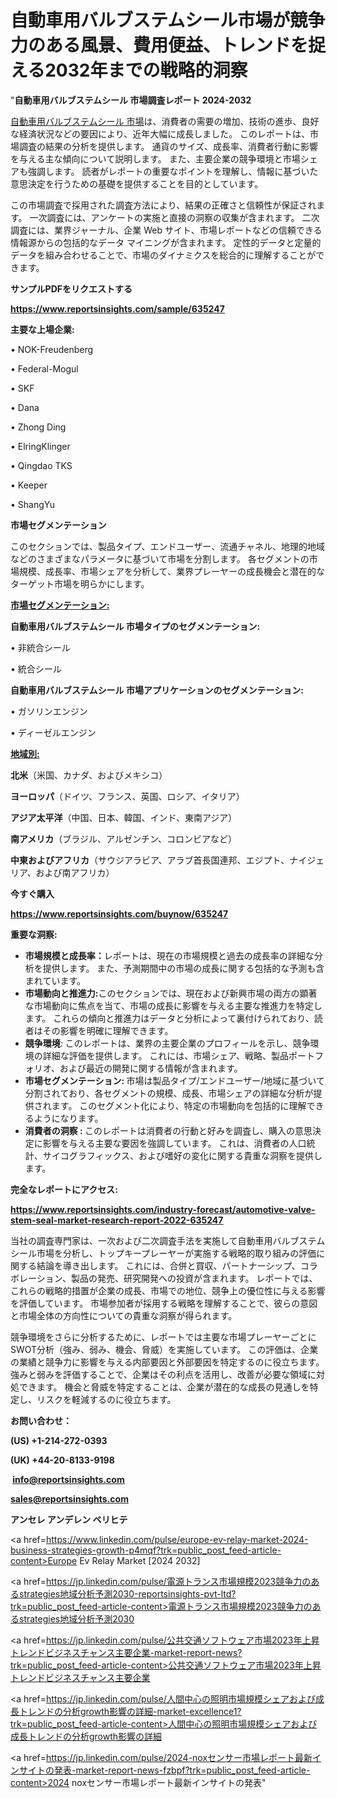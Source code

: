 # 自動車用バルブステムシール市場が競争力のある風景、費用便益、トレンドを捉える2032年までの戦略的洞察

"<strong>自動車用バルブステムシール 市場調査レポート 2024-2032</strong>

<a href=https://www.reportsinsights.com/sample/635247>自動車用バルブステムシール 市場</a>は、消費者の需要の増加、技術の進歩、良好な経済状況などの要因により、近年大幅に成長しました。 このレポートは、市場調査の結果の分析を提供します。 通貨のサイズ、成長率、消費者行動に影響を与える主な傾向について説明します。 また、主要企業の競争環境と市場シェアも強調します。 読者がレポートの重要なポイントを理解し、情報に基づいた意思決定を行うための基礎を提供することを目的としています。

この市場調査で採用された調査方法により、結果の正確さと信頼性が保証されます。 一次調査には、アンケートの実施と直接の洞察の収集が含まれます。 二次調査には、業界ジャーナル、企業 Web サイト、市場レポートなどの信頼できる情報源からの包括的なデータ マイニングが含まれます。 定性的データと定量的データを組み合わせることで、市場のダイナミクスを総合的に理解することができます。

<strong><b>サンプルPDFをリクエストする</b></strong>

<a href=https://www.reportsinsights.com/sample/635247><strong><u>https://www.reportsinsights.com/sample/635247</u></strong></a>

<strong>主要な上場企業:</strong>

• NOK-Freudenberg

• Federal-Mogul

• SKF

• Dana

• Zhong Ding

• ElringKlinger

• Qingdao TKS

• Keeper

• ShangYu

<strong>市場セグメンテーション</strong>

このセクションでは、製品タイプ、エンドユーザー、流通チャネル、地理的地域などのさまざまなパラメータに基づいて市場を分割します。 各セグメントの市場規模、成長率、市場シェアを分析して、業界プレーヤーの成長機会と潜在的なターゲット市場を明らかにします。

<strong><u>市場セグメンテーション</u></strong><strong><u>:</u></strong>

<strong>自動車用バルブステムシール 市場タイプのセグメンテーション:</strong>

• 非統合シール

• 統合シール

<strong>自動車用バルブステムシール 市場アプリケーションのセグメンテーション:</strong>

• ガソリンエンジン

• ディーゼルエンジン

<strong><u>地域別</u></strong><strong><u>:</u></strong>

<strong>北米</strong>（米国、カナダ、およびメキシコ）

<strong>ヨーロッパ</strong>（ドイツ、フランス、英国、ロシア、イタリア）

<strong>アジア太平洋</strong>（中国、日本、韓国、インド、東南アジア）

<strong>南アメリカ</strong>（ブラジル、アルゼンチン、コロンビアなど）

<strong>中東およびアフリカ</strong>（サウジアラビア、アラブ首長国連邦、エジプト、ナイジェリア、および南アフリカ）

<strong>今すぐ購入</strong>

<a href=https://www.reportsinsights.com/buynow/635247><strong><u>https://www.reportsinsights.com/buynow/635247</u></strong></a>

<strong>重要な洞察:</strong>
<ul>
  <li><strong>市場規模と成長率：</strong>レポートは、現在の市場規模と過去の成長率の詳細な分析を提供します。 また、予測期間中の市場の成長に関する包括的な予測も含まれています。</li>
  <li><strong>市場動向と推進力:</strong>このセクションでは、現在および新興市場の両方の顕著な市場動向に焦点を当て、市場の成長に影響を与える主要な推進力を特定します。 これらの傾向と推進力はデータと分析によって裏付けられており、読者はその影響を明確に理解できます。</li>
  <li><strong>競争環境</strong>: このレポートは、業界の主要企業のプロフィールを示し、競争環境の詳細な評価を提供します。 これには、市場シェア、戦略、製品ポートフォリオ、および最近の開発に関する情報が含まれます。</li>
  <li><strong>市場セグメンテーション: </strong>市場は製品タイプ/エンドユーザー/地域に基づいて分割されており、各セグメントの規模、成長、市場シェアの詳細な分析が提供されます。 このセグメント化により、特定の市場動向を包括的に理解できるようになります。</li>
  <li><strong>消費者の洞察 : </strong>このレポートは消費者の行動と好みを調査し、購入の意思決定に影響を与える主要な要因を強調しています。 これは、消費者の人口統計、サイコグラフィックス、および嗜好の変化に関する貴重な洞察を提供します。</li>
</ul>
<strong>完全なレポートにアクセス:</strong>

<a href=https://www.reportsinsights.com/industry-forecast/automotive-valve-stem-seal-market-research-report-2022-635247><strong><u><b>https://www.reportsinsights.com/industry-forecast/automotive-valve-stem-seal-market-research-report-2022-635247</b></u></strong></a>

当社の調査専門家は、一次および二次調査手法を実施して自動車用バルブステムシール市場を分析し、トップキープレーヤーが実施する戦略的取り組みの評価に関する結論を導き出します。 これには、合併と買収、パートナーシップ、コラボレーション、製品の発売、研究開発への投資が含まれます。 レポートでは、これらの戦略的措置が企業の成長、市場での地位、競争上の優位性に与える影響を評価しています。 市場参加者が採用する戦略を理解することで、彼らの意図と市場全体の方向性についての貴重な洞察が得られます。

競争環境をさらに分析するために、レポートでは主要な市場プレーヤーごとにSWOT分析（強み、弱み、機会、脅威）を実施しています。 この評価は、企業の業績と競争力に影響を与える内部要因と外部要因を特定するのに役立ちます。 強みと弱みを評価することで、企業はその利点を活用し、改善が必要な領域に対処できます。 機会と脅威を特定することは、企業が潜在的な成長の見通しを特定し、リスクを軽減するのに役立ちます。

<strong>お問い合わせ：</strong>

<strong>(US) +1-214-272-0393</strong>

<strong>(UK) +44-20-8133-9198</strong>

<strong> </strong><a href=info@reportsinsights.com><strong><u>info@reportsinsights.com</u></strong></a>

<a href=sales@reportsinsights.com><strong><u>sales@reportsinsights.com</u></strong></a>

<strong>アンセレ アンデレン ベリヒテ</strong>

<a href=https://www.linkedin.com/pulse/europe-ev-relay-market-2024-business-strategies-growth-p4mqf?trk=public_post_feed-article-content>Europe Ev Relay Market [2024 2032]</a>

<a href=https://jp.linkedin.com/pulse/電源トランス市場規模2023競争力のあるstrategies地域分析予測2030-reportsinsights-pvt-ltd?trk=public_post_feed-article-content>電源トランス市場規模2023競争力のあるstrategies地域分析予測2030</a>

<a href=https://jp.linkedin.com/pulse/公共交通ソフトウェア市場2023年上昇トレンドビジネスチャンス主要企業-market-report-news?trk=public_post_feed-article-content>公共交通ソフトウェア市場2023年上昇トレンドビジネスチャンス主要企業</a>

<a href=https://jp.linkedin.com/pulse/人間中心の照明市場規模シェアおよび成長トレンドの分析growth影響の詳細-market-excellence1?trk=public_post_feed-article-content>人間中心の照明市場規模シェアおよび成長トレンドの分析growth影響の詳細</a>

<a href=https://jp.linkedin.com/pulse/2024-noxセンサー市場レポート最新インサイトの発表-market-report-news-fzbpf?trk=public_post_feed-article-content>2024 noxセンサー市場レポート最新インサイトの発表</a>"
